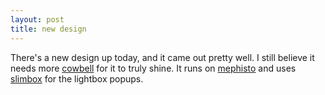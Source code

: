 ```yaml
--- 
layout: post
title: new design
---
```

There's a new design up today, and it came out pretty well. I still believe it needs more <a href="http://mootools.net">cowbell</a> for it to truly shine. It runs on <a href="http://mephistoblog.com">mephisto</a> and uses <a href="http://www.digitalia.be/software/slimbox">slimbox</a> for the lightbox popups.
